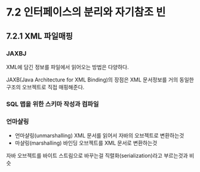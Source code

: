 # 7.2 인터페이스의 분리와 자기참조 빈
## 7.2.1 XML 파일매핑
### JAXBJ
XML에 담긴 정보를 파일에서 읽어오는 방법은 다양하다.

JAXB(Java Architecture for XML Binding)의 장점은 XML 문서정보를 거의 동일한 구조의 오브젝트로 직접 매핑해준다.

### SQL 맵을 위한 스키마 작성과 컴파일

### 언마샬링
* 언마샬링(unmarshalling) XML 문서를 읽어서 자바의 오브젝트로 변환하는것
* 마샬링(marshalling) 바인딩 오브젝트를 XML 문서로 변환하는것

자바 오브젝트를 바이트 스트림으로 바꾸는걸 직렬화(serialization)라고 부르는것과 비슷
